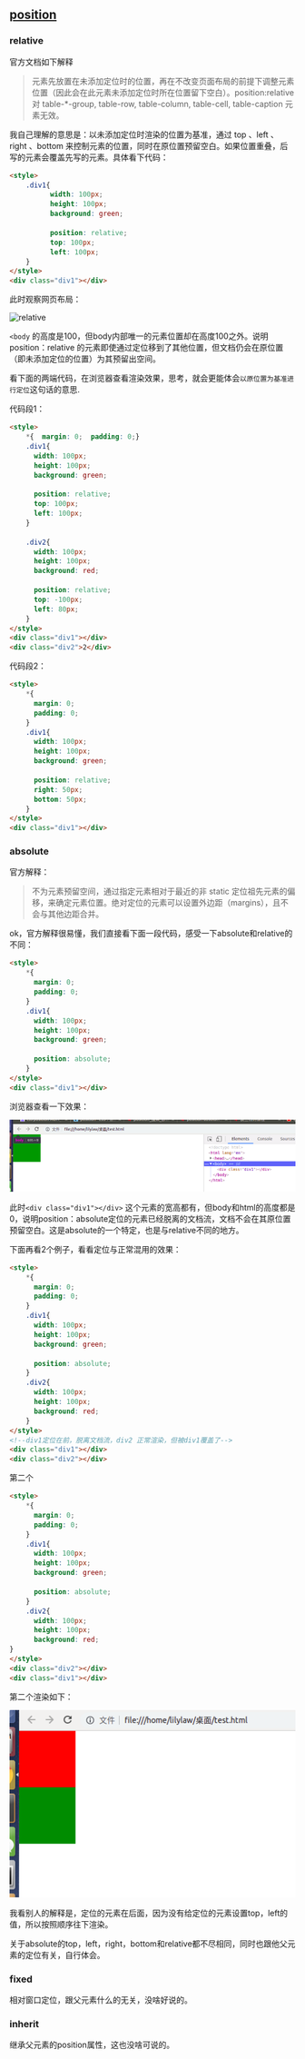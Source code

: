 ## [position][1]

### relative

官方文档如下解释
> 元素先放置在未添加定位时的位置，再在不改变页面布局的前提下调整元素位置（因此会在此元素未添加定位时所在位置留下空白）。position:relative 对 table-*-group, table-row, table-column, table-cell, table-caption 元素无效。

我自己理解的意思是：以未添加定位时渲染的位置为基准，通过 top 、left 、right 、bottom 来控制元素的位置，同时在原位置预留空白。如果位置重叠，后写的元素会覆盖先写的元素。具体看下代码：
``` html
<style>
	.div1{
		  width: 100px;
		  height: 100px;
		  background: green;

		  position: relative;
		  top: 100px;
		  left: 100px;
	}
</style>
<div class="div1"></div>
```
此时观察网页布局：

![relative][2]

```<body``` 的高度是100，但body内部唯一的元素位置却在高度100之外。说明position：relative 的元素即使通过定位移到了其他位置，但文档仍会在原位置（即未添加定位的位置）为其预留出空间。

看下面的两端代码，在浏览器查看渲染效果，思考，就会更能体会`以原位置为基准进行定位`这句话的意思.

代码段1：
``` html
<style>
	*{  margin: 0;  padding: 0;}
	.div1{
	  width: 100px;
	  height: 100px;
	  background: green;

	  position: relative;
	  top: 100px;
	  left: 100px;
	}

	.div2{
	  width: 100px;
	  height: 100px;
	  background: red;

	  position: relative;
	  top: -100px;
	  left: 80px;
	}
</style>
<div class="div1"></div>
<div class="div2">2</div>
```

代码段2：
``` html
<style>
	*{
	  margin: 0;
	  padding: 0;
	}
	.div1{
	  width: 100px;
	  height: 100px;
	  background: green;

	  position: relative;
	  right: 50px;
	  bottom: 50px;
	}
</style>
<div class="div1"></div>
```

### absolute
官方解释：
> 不为元素预留空间，通过指定元素相对于最近的非 static 定位祖先元素的偏移，来确定元素位置。绝对定位的元素可以设置外边距（margins），且不会与其他边距合并。

ok，官方解释很易懂，我们直接看下面一段代码，感受一下absolute和relative的不同：
``` html
<style>
	*{
	  margin: 0;
	  padding: 0;
	}
	.div1{
	  width: 100px;
	  height: 100px;
	  background: green;

	  position: absolute;
	}
</style>
<div class="div1"></div>
```
浏览器查看一下效果：

![absolute][3]

此时```<div class="div1"></div>``` 这个元素的宽高都有，但body和html的高度都是0，说明position：absolute定位的元素已经脱离的文档流，文档不会在其原位置预留空白。这是absolute的一个特定，也是与relative不同的地方。

下面再看2个例子，看看定位与正常混用的效果：
``` html
<style>
    *{
      margin: 0;
      padding: 0;
    }
    .div1{
      width: 100px;
      height: 100px;
      background: green;

      position: absolute;
    }
    .div2{
      width: 100px;
      height: 100px;
      background: red;
    }
</style>
<!--div1定位在前，脱离文档流，div2 正常渲染，但被div1覆盖了-->
<div class="div1"></div>
<div class="div2"></div>
```
第二个
``` html
<style>
	*{
	  margin: 0;
	  padding: 0;
	}
	.div1{
	  width: 100px;
	  height: 100px;
	  background: green;

	  position: absolute;
	}
	.div2{
	  width: 100px;
	  height: 100px;
	  background: red;
}
</style>
<div class="div2"></div>
<div class="div1"></div>
```
第二个渲染如下：

![absolute][4]

我看别人的解释是，定位的元素在后面，因为没有给定位的元素设置top，left的值，所以按照顺序往下渲染。

关于absolute的top，left，right，bottom和relative都不尽相同，同时也跟他父元素的定位有关，自行体会。

### fixed
相对窗口定位，跟父元素什么的无关，没啥好说的。

### inherit
继承父元素的position属性，这也没啥可说的。



  [1]: https://developer.mozilla.org/zh-CN/docs/Web/CSS/position
  [2]: https://github.com/LilyLaw/css-learning/blob/master/img/relative.bmp?raw=true
  [3]: https://github.com/LilyLaw/css-learning/blob/master/img/absolute1.bmp?raw=true
  [4]: https://github.com/LilyLaw/css-learning/blob/master/img/absolute2.bmp?raw=true